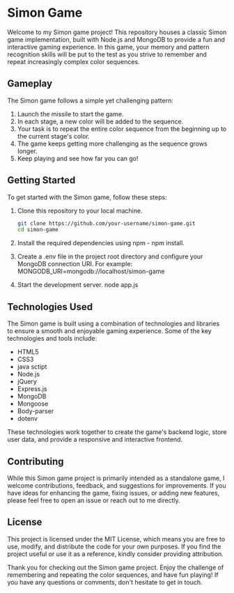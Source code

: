 # Simon Game

Welcome to my Simon game project! This repository houses a classic Simon game implementation, built with Node.js and MongoDB to provide a fun and interactive gaming experience. In this game, your memory and pattern recognition skills will be put to the test as you strive to remember and repeat increasingly complex color sequences.

## Gameplay

The Simon game follows a simple yet challenging pattern:

1. Launch the missile to start the game.
2. In each stage, a new color will be added to the sequence.
3. Your task is to repeat the entire color sequence from the beginning up to the current stage's color.
4. The game keeps getting more challenging as the sequence grows longer.
5. Keep playing and see how far you can go!

## Getting Started

To get started with the Simon game, follow these steps:

1. Clone this repository to your local machine.

   ```bash
   git clone https://github.com/your-username/simon-game.git
   cd simon-game

2. Install the required dependencies using npm - npm install.

3. Create a .env file in the project root directory and configure your MongoDB connection URI. For example:
    MONGODB_URI=mongodb://localhost/simon-game

4. Start the development server.
    node app.js

## Technologies Used
The Simon game is built using a combination of technologies and libraries to ensure a smooth and enjoyable gaming experience. Some of the key technologies and tools include:

- HTML5
- CSS3
- java sctipt
- Node.js
- jQuery
- Express.js
- MongoDB
- Mongoose
- Body-parser
- dotenv

These technologies work together to create the game's backend logic, store user data, and provide a responsive and interactive frontend.

## Contributing
While this Simon game project is primarily intended as a standalone game, I welcome contributions, feedback, and suggestions for improvements. If you have ideas for enhancing the game, fixing issues, or adding new features, please feel free to open an issue or reach out to me directly.

## License
This project is licensed under the MIT License, which means you are free to use, modify, and distribute the code for your own purposes. If you find the project useful or use it as a reference, kindly consider providing attribution.

Thank you for checking out the Simon game project. Enjoy the challenge of remembering and repeating the color sequences, and have fun playing! If you have any questions or comments, don't hesitate to get in touch.


